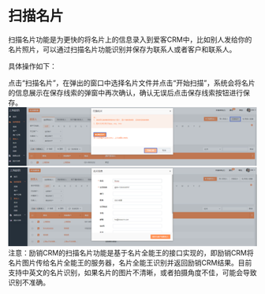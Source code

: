 # 扫描名片

扫描名片功能是为更快的将名片上的信息录入到爱客CRM中，比如别人发给你的名片照片，可以通过扫描名片功能识别并保存为联系人或者客户和联系人。

具体操作如下：

点击“扫描名片”，在弹出的窗口中选择名片文件并点击“开始扫描”，系统会将名片的信息展示在保存线索的弹窗中再次确认，确认无误后点击保存线索按钮进行保存。![](/assets/lix扫描名片.png)![](/assets/lix扫描名片3.png)注意：励销CRM的扫描名片功能是基于名片全能王的接口实现的，即励销CRM将名片图片传给名片全能王的服务器，名片全能王识别并返回励销CRM结果。目前支持中英文的名片识别，如果名片的图片不清晰，或者拍摄角度不佳，可能会导致识别不准确。


